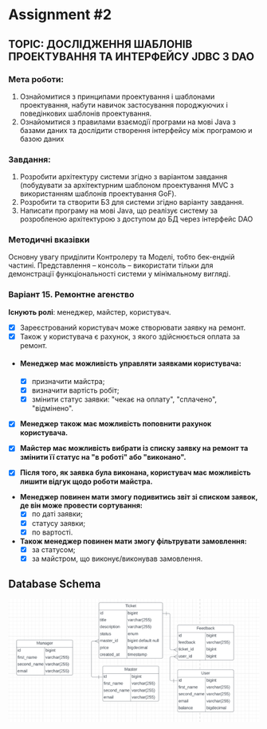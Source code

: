 # Assignment #2

## TOPIC: ДОСЛІДЖЕННЯ ШАБЛОНІВ ПРОЕКТУВАННЯ ТА ИНТЕРФЕЙСУ JDBC З DAO

### Мета роботи:
1) Ознайомитися з принципами проектування і шаблонами проектування, набути
   навичок застосування породжуючих і поведінкових шаблонів проектування.
2) Ознайомитися з правилами взаємодії програми на мові Java з базами даних та
   дослідити створення інтерфейсу між програмою и базою даних

### Завдання:
1) Розробити архітектуру системи згідно з варіантом завдання (побудувати за
   архітектурним шаблоном проектування MVC з використанням шаблонів проектування GoF).
2) Розробити та створити БЗ для системи згідно варіанту завдання.
3) Написати програму на мові Java, що реалізує систему за розробленою архітектурою з
   доступом до БД через інтерфейс DAO

### Методичні вказівки

Основну увагу приділити Контролеру та Моделі, тобто бек-ендній частині.
Представлення – консоль – використати тільки для демонстрації функціональності системи у
мінімальному вигляді.


### Варіант 15. Ремонтне агенство
**Існують ролі**: менеджер, майстер, користувач. 

- [x] Зареєстрований користувач може створювати заявку на ремонт.
- [x] Також у користувача є рахунок, з якого здійснюється оплата за ремонт.

- #### Менеджер має можливість управляти заявками користувача:
    - [x] призначити майстра;
    - [x] визначити вартість робіт;
    - [x] змінити статус заявки: "чекає на оплату", "сплачено", "відмінено".

- [x] **Менеджер також має можливість поповнити рахунок користувача.**

- [x] **Майстер має можливість вибрати із списку заявку на ремонт та змінити її статус на "в роботі" або "виконано".** 

- [x] **Після того, як заявка була виконана, користувач має можливість лишити відгук щодо роботи майстра.**

- **Менеджер повинен мати змогу подивитись звіт зі списком заявок, де він може провести сортування:**
  - [x] по даті заявки;
  - [x] статусу заявки;
  - [x] по вартості.

- **Також менеджер повинен мати змогу фільтрувати замовлення:**
  - [x] за статусом;
  - [x] за майстром, що виконує/виконував замовлення.

## Database Schema
![img](images/database_schema.png)